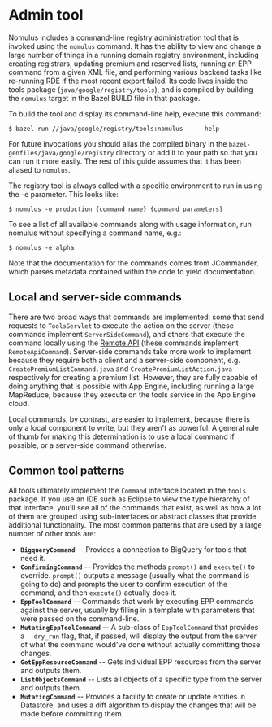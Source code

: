 # Admin tool

Nomulus includes a command-line registry administration tool that is invoked
using the `nomulus` command. It has the ability to view and change a large
number of things in a running domain registry environment, including creating
registrars, updating premium and reserved lists, running an EPP command from a
given XML file, and performing various backend tasks like re-running RDE if the
most recent export failed. Its code lives inside the tools package
(`java/google/registry/tools`), and is compiled by building the `nomulus`
target in the Bazel BUILD file in that package.

To build the tool and display its command-line help, execute this command:

    $ bazel run //java/google/registry/tools:nomulus -- --help

For future invocations you should alias the compiled binary in the
`bazel-genfiles/java/google/registry` directory or add it to your path so that
you can run it more easily. The rest of this guide assumes that it has been
aliased to `nomulus`.

The registry tool is always called with a specific environment to run in using
the -e parameter. This looks like:

    $ nomulus -e production {command name} {command parameters}

To see a list of all available commands along with usage information, run
nomulus without specifying a command name, e.g.:

    $ nomulus -e alpha

Note that the documentation for the commands comes from JCommander, which parses
metadata contained within the code to yield documentation.

## Local and server-side commands

There are two broad ways that commands are implemented: some that send requests
to `ToolsServlet` to execute the action on the server (these commands implement
`ServerSideCommand`), and others that execute the command locally using the
[Remote API](https://cloud.google.com/appengine/docs/java/tools/remoteapi)
(these commands implement `RemoteApiCommand`). Server-side commands take more
work to implement because they require both a client and a server-side
component, e.g. `CreatePremiumListCommand.java` and
`CreatePremiumListAction.java` respectively for creating a premium list.
However, they are fully capable of doing anything that is possible with App
Engine, including running a large MapReduce, because they execute on the tools
service in the App Engine cloud.

Local commands, by contrast, are easier to implement, because there is only a
local component to write, but they aren't as powerful. A general rule of thumb
for making this determination is to use a local command if possible, or a
server-side command otherwise.

## Common tool patterns

All tools ultimately implement the `Command` interface located in the `tools`
package. If you use an IDE such as Eclipse to view the type hierarchy of that
interface, you'll see all of the commands that exist, as well as how a lot of
them are grouped using sub-interfaces or abstract classes that provide
additional functionality. The most common patterns that are used by a large
number of other tools are:

*   **`BigqueryCommand`** -- Provides a connection to BigQuery for tools that
    need it.
*   **`ConfirmingCommand`** -- Provides the methods `prompt()` and `execute()`
    to override. `prompt()` outputs a message (usually what the command is going
    to do) and prompts the user to confirm execution of the command, and then
    `execute()` actually does it.
*   **`EppToolCommand`** -- Commands that work by executing EPP commands against
    the server, usually by filling in a template with parameters that were
    passed on the command-line.
*   **`MutatingEppToolCommand`** -- A sub-class of `EppToolCommand` that
    provides a `--dry_run` flag, that, if passed, will display the output from
    the server of what the command would've done without actually committing
    those changes.
*   **`GetEppResourceCommand`** -- Gets individual EPP resources from the server
    and outputs them.
*   **`ListObjectsCommand`** -- Lists all objects of a specific type from the
    server and outputs them.
*   **`MutatingCommand`** -- Provides a facility to create or update entities in
    Datastore, and uses a diff algorithm to display the changes that will be
    made before committing them.
